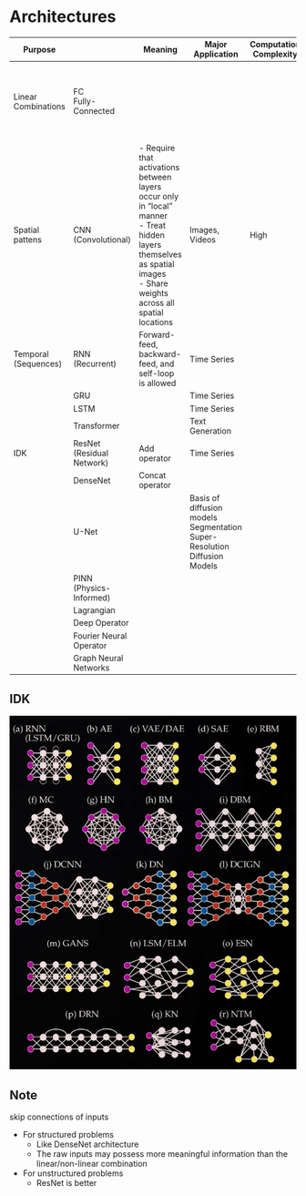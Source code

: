 # Architectures

| Purpose                 |                                | Meaning                                                                                                                                                                          | Major<br />Application                                                                  | Computation<br />Complexity | Limitation                                                                         | Advantage                                                        |
| ----------------------- | ------------------------------ | -------------------------------------------------------------------------------------------------------------------------------------------------------------------------------- | --------------------------------------------------------------------------------------- | --------------------------- | ---------------------------------------------------------------------------------- | ---------------------------------------------------------------- |
| Linear Combinations     | FC<br />Fully-Connected        |                                                                                                                                                                                  |                                                                                         |                             | Poor scalability for large input sizes<br />Do not capture “intuitive” invariances |                                                                  |
| Spatial pattens         | CNN<br />(Convolutional)       | - Require that activations between layers occur only in “local” manner<br />- Treat hidden layers themselves as spatial images<br />- Share weights across all spatial locations | Images, Videos                                                                          | High                        |                                                                                    | Reduce parameter count<br />Capture [some] “natural” invariances |
| Temporal<br>(Sequences) | RNN<br />(Recurrent)           | Forward-feed, backward-feed, and self-loop is allowed                                                                                                                            | Time Series                                                                             |                             |                                                                                    |                                                                  |
|                         | GRU                            |                                                                                                                                                                                  | Time Series                                                                             |                             |                                                                                    |                                                                  |
|                         | LSTM                           |                                                                                                                                                                                  | Time Series                                                                             |                             |                                                                                    |                                                                  |
|                         | Transformer                    |                                                                                                                                                                                  | Text Generation                                                                         |                             |                                                                                    |                                                                  |
| IDK                     | ResNet<br />(Residual Network) | Add operator                                                                                                                                                                     | Time Series                                                                             |                             |                                                                                    |                                                                  |
|                         | DenseNet                       | Concat operator                                                                                                                                                                  |                                                                                         |                             |                                                                                    |                                                                  |
|                         | U-Net                          |                                                                                                                                                                                  | Basis of diffusion models<br />Segmentation<br />Super-Resolution<br />Diffusion Models |                             |                                                                                    |                                                                  |
|                         | PINN<br />(Physics-Informed)   |                                                                                                                                                                                  |                                                                                         |                             |                                                                                    |                                                                  |
|                         | Lagrangian                     |                                                                                                                                                                                  |                                                                                         |                             |                                                                                    |                                                                  |
|                         | Deep Operator                  |                                                                                                                                                                                  |                                                                                         |                             |                                                                                    |                                                                  |
|                         | Fourier Neural Operator        |                                                                                                                                                                                  |                                                                                         |                             |                                                                                    |                                                                  |
|                         | Graph Neural Networks          |                                                                                                                                                                                  |                                                                                         |                             |                                                                                    |                                                                  |

## IDK

![image-20240309214029828](./assets/image-20240309214029828.png)

## Note

skip connections of inputs

- For structured problems
	- Like DenseNet architecture
	- The raw inputs may possess more meaningful information than the linear/non-linear combination
- For unstructured problems
	- ResNet is better